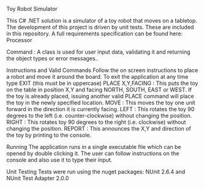 Toy Robot Simulator


This C# .NET solution is a simulator of a toy robot that moves on a tabletop. The development of this project is driven by unit tests. These are included in this repository. A full requirements specification can be found here:
Processor

Command :
A class is used for user input data, validating it and returning the object types or error messages..

Instructions and Valid Commands
Follow the on screen instructions to place a robot and move it around the board. To exit the application at any time type EXIT (this must be in uppercase)
PLACE X,Y,FACING : This puts the toy on the table in position X,Y and facing NORTH, SOUTH, EAST or WEST. If the toy is already placed, issuing another valid PLACE command will place the toy in the newly specified location.
MOVE : This moves the toy one unit forward in the direction it is currently facing.
LEFT : This rotates the toy 90 degrees to the left (i.e. counter-clockwise) without changing the position.
RIGHT : This rotates toy 90 degrees to the right (i.e. clockwise) without changing the position.
REPORT : This announces the X,Y and direction of the toy by printing to the console.
 
Running
The application runs in a single executable file which can be opened by double clicking it. The user can follow instructions on the console and also use it to type their input. 

Unit Testing
Tests were run using the nuget packages: NUnit 2.6.4 and NUnit Test Adapter 2.0.0
